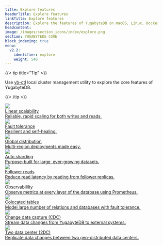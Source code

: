 ```yaml
---
title: Explore features
headerTitle: Explore features
linkTitle: Explore features
description: Explore the features of YugabyteDB on macOS, Linux, Docker, and Kubernetes (Minikube).
headcontent:
image: /images/section_icons/index/explore.png
section: YUGABYTEDB CORE
block_indexing: true
menu:
  v2.2:
    identifier: explore
    weight: 540
---
```


{{< tip title="Tip" >}}

Use [yb-ctl](../admin/yb-ctl) local cluster management utility to explore the core features of YugabyteDB.

{{< /tip >}}

<div class="row">
   <div class="col-12 col-md-6 col-lg-12 col-xl-6">
    <a class="section-link icon-offset" href="linear-scalability/">
      <div class="head">
        <img class="icon" src="/images/section_icons/explore/linear_scalability.png" aria-hidden="true" />
        <div class="title">Linear scalability</div>
      </div>
      <div class="body">
        Reliable, rapid scaling for both writes and reads.
      </div>
    </a>
  </div>
  <div class="col-12 col-md-6 col-lg-12 col-xl-6">
    <a class="section-link icon-offset" href="fault-tolerance/">
      <div class="head">
        <img class="icon" src="/images/section_icons/explore/fault_tolerance.png" aria-hidden="true" />
        <div class="title">Fault tolerance</div>
      </div>
      <div class="body">
        Resilient and self-healing.
      </div>
    </a>
  </div>
  <div class="col-12 col-md-6 col-lg-12 col-xl-6">
    <a class="section-link icon-offset" href="global-distribution/">
      <div class="head">
        <img class="icon" src="/images/section_icons/explore/planet_scale.png" aria-hidden="true" />
        <div class="title">Global distribution</div>
      </div>
      <div class="body">
        Multi-region deployments made easy.
      </div>
    </a>
  </div>
  <div class="col-12 col-md-6 col-lg-12 col-xl-6">
    <a class="section-link icon-offset" href="auto-sharding/">
      <div class="head">
        <img class="icon" src="/images/section_icons/explore/auto_sharding.png" aria-hidden="true" />
        <div class="title">Auto sharding</div>
      </div>
      <div class="body">
        Purpose-built for large, ever-growing datasets.
      </div>
    </a>
  </div>
  <div class="col-12 col-md-6 col-lg-12 col-xl-6">
    <a class="section-link icon-offset" href="follower-reads/">
      <div class="head">
        <img class="icon" src="/images/section_icons/explore/high_performance.png" aria-hidden="true" />
        <div class="title">Follower reads</div>
      </div>
      <div class="body">
        Reduce read latency by reading from follower replicas.
      </div>
    </a>
  </div>
   <div class="col-12 col-md-6 col-lg-12 col-xl-6">
    <a class="section-link icon-offset" href="observability/">
      <div class="head">
        <img class="icon" src="/images/section_icons/explore/monitoring.png" aria-hidden="true" />
        <div class="title">Observabililty</div>
      </div>
      <div class="body">
        Observe metrics at every layer of the database using Prometheus.
      </div>
    </a>
  </div>

  <div class="col-12 col-md-6 col-lg-12 col-xl-6">
    <a class="section-link icon-offset" href="colocated-tables/">
      <div class="head">
        <img class="icon" src="/images/section_icons/explore/linear_scalability.png" aria-hidden="true" />
        <div class="title">Colocated tables</div>
      </div>
      <div class="body">
        Model large number of relations and databases with fault tolerance.
      </div>
    </a>
  </div>

  <div class="col-12 col-md-6 col-lg-12 col-xl-6">
    <a class="section-link icon-offset" href="change-data-capture/">
      <div class="head">
        <img class="icon" src="/images/section_icons/explore/monitoring.png" aria-hidden="true" />
        <div class="title">Change data capture (CDC)</div>
      </div>
      <div class="body">
        Stream data changes from YugabyteDB to external systems.
      </div>
    </a>
  </div>

   <div class="col-12 col-md-6 col-lg-12 col-xl-6">
    <a class="section-link icon-offset" href="two-data-centers/">
      <div class="head">
        <img class="icon" src="/images/section_icons/explore/planet_scale.png" aria-hidden="true" />
        <div class="title">Two data center (2DC)</div>
      </div>
      <div class="body">
        Replicate data changes between two geo-distributed data centers.
      </div>
    </a>
  </div>

</div>
